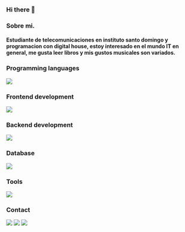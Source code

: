 ### Hi there 👋
### Sobre mi.

#### Estudiante de telecomunicaciones en instituto santo domingo y programacion con digital house, estoy interesado en el mundo IT en general, me gusta leer libros y mis gustos musicales son variados.

### Programming languages
<img src="https://skillicons.dev/icons?i=js,python" />

### Frontend development
<img src="https://skillicons.dev/icons?i=html,css" />

### Backend development
<img src="https://skillicons.dev/icons?i=nodejs,express" />
 
### Database
<img src="https://skillicons.dev/icons?i=mysql" />


### Tools
 <img src="https://skillicons.dev/icons?i=vscode,git,figma,linux,bootstrap,heroku,md" />


### Contact
<img src="https://skillicons.dev/icons?i=discord" /> <img src="https://skillicons.dev/icons?i=github" /> <img src="https://skillicons.dev/icons?i=linkedin" /> 



<!--
**axellbustos/axellbustos** is a ✨ _special_ ✨ repository because its `README.md` (this file) appears on your GitHub profile.

Here are some ideas to get you started:

- 🔭 I’m currently working on ...
- 🌱 I’m currently learning ...
- 👯 I’m looking to collaborate on ...
- 🤔 I’m looking for help with ...
- 💬 Ask me about ...
- 📫 How to reach me: ...
- 😄 Pronouns: ...
- ⚡ Fun fact: ...
-->
